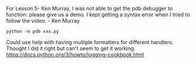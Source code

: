 For Lesson 5- Ken Murray, I was not able to get the pdb debugger to function. please give us a demo.
I kept getting a syntax error when I tried to follow the video. - Ken Murray

```
python -m pdb xxx.py
```

Could use help with having multiple formatters for different handlers. Thought I did it right but can't seem to get it working. 
  https://docs.python.org/3/howto/logging-cookbook.html



